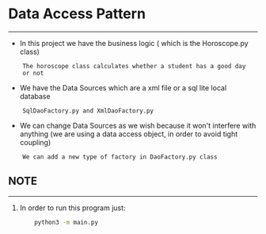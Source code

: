 # Data Access Pattern

---------------------------------------------------------

- In this project we have the business logic ( which is the Horoscope.py class)
```
    The horoscope class calculates whether a student has a good day
    or not
```
- We have the Data Sources which are a xml file or a sql lite local database
```
    SqlDaoFactory.py and XmlDaoFactory.py
```
- We can change Data Sources as we wish because it won't interfere with anything (we are using a data access object, in order to avoid tight coupling)
```
    We can add a new type of factory in DaoFactory.py class
```

## NOTE

---------------------------------
1. In order to run this program just:
    ```bash
        python3 -m main.py
    ```